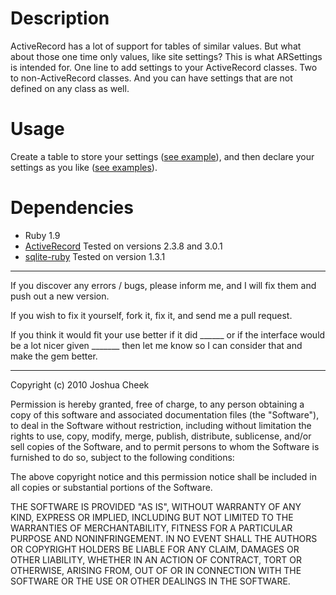 Description
===========

ActiveRecord has a lot of support for tables of similar values. But what about those one time only values, like site settings? This is what ARSettings is intended for. One line to add settings to your ActiveRecord classes. Two to non-ActiveRecord classes. And you can have settings that are not defined on any class as well.

Usage
=====

Create a table to store your settings ([see example](https://github.com/JoshCheek/ARSettings/blob/master/example/helper.rb)), and then declare your settings as you like ([see examples](https://github.com/JoshCheek/ARSettings/blob/master/example/example.rb)).

Dependencies
============

* Ruby 1.9
* [ActiveRecord](http://rubygems.org/gems/activerecord) Tested on versions 2.3.8 and 3.0.1
* [sqlite-ruby](http://rubygems.org/gems/sqlite-ruby) Tested on version 1.3.1


---------------------------------------

If you discover any errors / bugs, please inform me, and I will fix them and push out a new version.

If you wish to fix it yourself, fork it, fix it, and send me a pull request.

If you think it would fit your use better if it did ______ or if the interface would be a lot nicer given _______ then let me know so I can consider that and make the gem better.

---------------------------------------

Copyright (c) 2010 Joshua Cheek

 Permission is hereby granted, free of charge, to any person obtaining a copy
 of this software and associated documentation files (the "Software"), to deal
 in the Software without restriction, including without limitation the rights
 to use, copy, modify, merge, publish, distribute, sublicense, and/or sell
 copies of the Software, and to permit persons to whom the Software is
 furnished to do so, subject to the following conditions:

 The above copyright notice and this permission notice shall be included in
 all copies or substantial portions of the Software.

 THE SOFTWARE IS PROVIDED "AS IS", WITHOUT WARRANTY OF ANY KIND, EXPRESS OR
 IMPLIED, INCLUDING BUT NOT LIMITED TO THE WARRANTIES OF MERCHANTABILITY,
 FITNESS FOR A PARTICULAR PURPOSE AND NONINFRINGEMENT. IN NO EVENT SHALL THE
 AUTHORS OR COPYRIGHT HOLDERS BE LIABLE FOR ANY CLAIM, DAMAGES OR OTHER
 LIABILITY, WHETHER IN AN ACTION OF CONTRACT, TORT OR OTHERWISE, ARISING FROM,
 OUT OF OR IN CONNECTION WITH THE SOFTWARE OR THE USE OR OTHER DEALINGS IN
 THE SOFTWARE.
